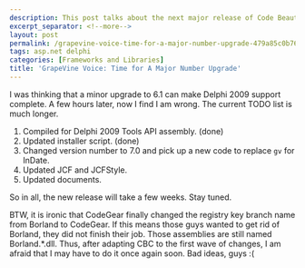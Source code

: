 ```yaml
---
description: This post talks about the next major release of Code Beautifier Collection.
excerpt_separator: <!--more-->
layout: post
permalink: /grapevine-voice-time-for-a-major-number-upgrade-479a85c0b76a
tags: asp.net delphi
categories: [Frameworks and Libraries]
title: 'GrapeVine Voice: Time for A Major Number Upgrade'
---
```

I was thinking that a minor upgrade to 6.1 can make Delphi 2009 support complete. A few hours later, now I find I am wrong. The current TODO list is much longer.

1. Compiled for Delphi 2009 Tools API assembly. (done)
1. Updated installer script. (done)
1. Changed version number to 7.0 and pick up a new code to replace `gv` for InDate.
1. Updated JCF and JCFStyle.
1. Updated documents.

So in all, the new release will take a few weeks. Stay tuned.

BTW, it is ironic that CodeGear finally changed the registry key branch name from Borland to CodeGear. If this means those guys wanted to get rid of Borland, they did not finish their job. Those assemblies are still named Borland.*.dll. Thus, after adapting CBC to the first wave of changes, I am afraid that I may have to do it once again soon. Bad ideas, guys :(
<!--more-->